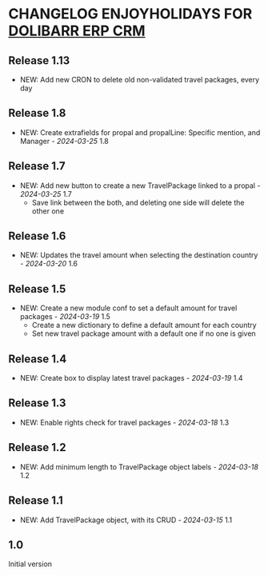 # CHANGELOG ENJOYHOLIDAYS FOR [DOLIBARR ERP CRM](https://www.dolibarr.org)

## Release 1.13

- NEW: Add new CRON to delete old non-validated travel packages, every day

## Release 1.8

- NEW: Create extrafields for propal and propalLine: Specific mention, and Manager - *2024-03-25* 1.8 

## Release 1.7

- NEW: Add new button to create a new TravelPackage linked to a propal - *2024-03-25* 1.7
  - Save link between the both, and deleting one side will delete the other one

## Release 1.6

- NEW: Updates the travel amount when selecting the destination country - *2024-03-20* 1.6

## Release 1.5

- NEW: Create a new module conf to set a default amount for travel packages - *2024-03-19* 1.5
  - Create a new dictionary to define a default amount for each country
  - Set new travel package amount with a default one if no one is given

## Release 1.4

- NEW: Create box to display latest travel packages - *2024-03-19* 1.4

## Release 1.3

- NEW: Enable rights check for travel packages - *2024-03-18* 1.3

## Release 1.2

- NEW: Add minimum length to TravelPackage object labels - *2024-03-18* 1.2


## Release 1.1

- NEW: Add TravelPackage object, with its CRUD - *2024-03-15* 1.1 

 
## 1.0

Initial version
